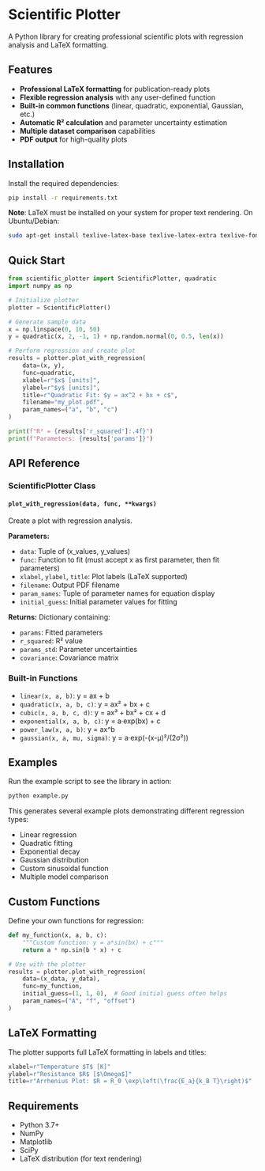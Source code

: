 # Scientific Plotter

A Python library for creating professional scientific plots with regression analysis and LaTeX formatting.

## Features

- **Professional LaTeX formatting** for publication-ready plots
- **Flexible regression analysis** with any user-defined function
- **Built-in common functions** (linear, quadratic, exponential, Gaussian, etc.)
- **Automatic R² calculation** and parameter uncertainty estimation
- **Multiple dataset comparison** capabilities
- **PDF output** for high-quality plots

## Installation

Install the required dependencies:

```bash
pip install -r requirements.txt
```

**Note**: LaTeX must be installed on your system for proper text rendering. On Ubuntu/Debian:
```bash
sudo apt-get install texlive-latex-base texlive-latex-extra texlive-fonts-recommended
```

## Quick Start

```python
from scientific_plotter import ScientificPlotter, quadratic
import numpy as np

# Initialize plotter
plotter = ScientificPlotter()

# Generate sample data
x = np.linspace(0, 10, 50)
y = quadratic(x, 2, -1, 1) + np.random.normal(0, 0.5, len(x))

# Perform regression and create plot
results = plotter.plot_with_regression(
    data=(x, y),
    func=quadratic,
    xlabel=r"$x$ [units]",
    ylabel=r"$y$ [units]",
    title=r"Quadratic Fit: $y = ax^2 + bx + c$",
    filename="my_plot.pdf",
    param_names=("a", "b", "c")
)

print(f"R² = {results['r_squared']:.4f}")
print(f"Parameters: {results['params']}")
```

## API Reference

### ScientificPlotter Class

#### `plot_with_regression(data, func, **kwargs)`

Create a plot with regression analysis.

**Parameters:**
- `data`: Tuple of (x_values, y_values) 
- `func`: Function to fit (must accept x as first parameter, then fit parameters)
- `xlabel`, `ylabel`, `title`: Plot labels (LaTeX supported)
- `filename`: Output PDF filename
- `param_names`: Tuple of parameter names for equation display
- `initial_guess`: Initial parameter values for fitting

**Returns:**
Dictionary containing:
- `params`: Fitted parameters
- `r_squared`: R² value
- `params_std`: Parameter uncertainties  
- `covariance`: Covariance matrix

### Built-in Functions

- `linear(x, a, b)`: y = ax + b
- `quadratic(x, a, b, c)`: y = ax² + bx + c  
- `cubic(x, a, b, c, d)`: y = ax³ + bx² + cx + d
- `exponential(x, a, b, c)`: y = a·exp(bx) + c
- `power_law(x, a, b)`: y = ax^b
- `gaussian(x, a, mu, sigma)`: y = a·exp(-(x-μ)²/(2σ²))

## Examples

Run the example script to see the library in action:

```bash
python example.py
```

This generates several example plots demonstrating different regression types:
- Linear regression
- Quadratic fitting
- Exponential decay
- Gaussian distribution
- Custom sinusoidal function
- Multiple model comparison

## Custom Functions

Define your own functions for regression:

```python
def my_function(x, a, b, c):
    """Custom function: y = a*sin(bx) + c"""
    return a * np.sin(b * x) + c

# Use with the plotter
results = plotter.plot_with_regression(
    data=(x_data, y_data),
    func=my_function,
    initial_guess=(1, 1, 0),  # Good initial guess often helps
    param_names=("A", "f", "offset")
)
```

## LaTeX Formatting

The plotter supports full LaTeX formatting in labels and titles:

```python
xlabel=r"Temperature $T$ [K]"
ylabel=r"Resistance $R$ [$\Omega$]" 
title=r"Arrhenius Plot: $R = R_0 \exp\left(\frac{E_a}{k_B T}\right)$"
```

## Requirements

- Python 3.7+
- NumPy
- Matplotlib  
- SciPy
- LaTeX distribution (for text rendering)